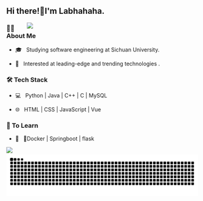 ## Hi there!👋I'm Labhahaha.
<img align='right' src="https://github.com/electronic-pig/electronic-pig/assets/103497254/77ec236d-96b9-4d49-91dd-5483703eb71d" width="450">

### 👨🏻 About Me 

- 🎓 &nbsp; Studying software engineering at Sichuan University.

- 🤠 &nbsp; Interested at leading-edge and trending technologies .

### 🛠 Tech Stack

- 💻 &nbsp; Python | Java | C++ | C | MySQL

- 🌐 &nbsp; HTML | CSS | JavaScript | Vue

### 📖 To Learn

- 🔧 &nbsp; 🐳Docker | Springboot | flask

<div style="display: flex; flex-direction: row;">
  <a href="https://github.com/Labhahaha">
    <img height="180em" src="https://github-readme-stats.vercel.app/api?username=Labhahaha&include_all_commits=true&hide=issues&count_private=true&show_icons=true&rank_icon=github&bg_color=45,8ecda7,839ece&title_color=fff&text_color=fff&icon_color=fff" />
  </a>
<!--   <a href="https://github.com/Labhahaha">
    <img height="180em" src="https://github-readme-stats.vercel.app/api/top-langs/?username=Labhahaha&show_icons=true&layout=compact&bg_color=45,839ece,8ecda7&title_color=fff&text_color=fff&icon_color=fff" />
  </a> -->
</div>
<picture>
  <source media="(prefers-color-scheme: dark)" srcset="https://raw.githubusercontent.com/Labhahaha/Labhahaha/output/github-contribution-grid-snake-dark.svg">
  <source media="(prefers-color-scheme: light)" srcset="https://raw.githubusercontent.com/Labhahaha/Labhahaha/output/github-contribution-grid-snake.svg">
  <img alt="github contribution grid snake animation" src="https://raw.githubusercontent.com/Labhahaha/Labhahaha/output/github-contribution-grid-snake.svg">
</picture>
